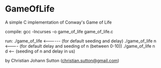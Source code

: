 # GameOfLife
A simple C implementation of Conway's Game of Life

compile:
gcc -lncurses -o game_of_life game_of_life.c

run:
./game_of_life <------ (for default seeding and delay)
./game_of_life n <---- (for default delay and seeding of n (between 0-10))
./game_of_life n d <-- (seeding of n and delay in us)

by Christian Johann Sutton (christian.sutton@gmail.com)
